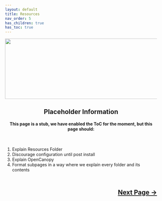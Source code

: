 ```yaml
---
layout: default
title: Resources
nav_order: 5
has_children: true
has_toc: true
---
```


<style>
  .next-button-container {
      text-align: right;
    }

  .next-button {
      top: 0px;
      bottom: 0px;
      left: 0px;
      right: 0px;
  }
</style>

<p align="center">
  <img width="650" height="200" src="../../../../assets/Header-Placeholder.png">
</p>

<h2 align="center">Placeholder Information</h2>


<h4 align="center">This page is a stub, we have enabled the ToC for the moment, but this page should:</h4>
<br>

1. Explain Resources Folder
2. Discourage configuration until post install
3. Explain OpenCanopy
4. Format subpages in a way where we explain every folder and its contents

<h2 align="center">
  <br>
  <div class="next-button-container">
  <a class="next-button" href="../../06-Tools">Next Page &rarr;</a>
  </div>
  <br>
</h2>
